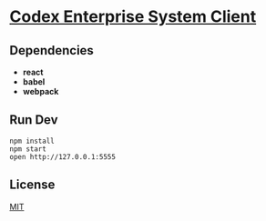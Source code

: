 # [Codex Enterprise System Client](https://gitlab.com/teamsoo/codex-client)


## Dependencies

* **react**
* **babel**
* **webpack**

## Run Dev

```
npm install
npm start
open http://127.0.0.1:5555
```

## License

[MIT](http://phakin.mit-license.org/)
